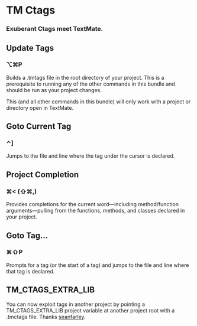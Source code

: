 TM Ctags
========

### Exuberant Ctags meet TextMate.

Update Tags
-----------

### ⌥⌘P

Builds a .tmtags file in the root directory of your project. This is a prerequisite to running any of the other commands in this bundle and should be run as your project changes.

This (and all other commands in this bundle) will only work with a project or directory open in TextMate.

Goto Current Tag
----------------

### ⌃]

Jumps to the file and line where the tag under the cursor is declared.

Project Completion
--------------------

### ⌘< (⇧⌘,)

Provides completions for the current word&mdash;including method/function arguments&mdash;pulling from the functions, methods, and classes declared in your project.

Goto Tag...
-----------

### ⌘⇧P

Prompts for a tag (or the start of a tag) and jumps to the file and line where that tag is declared.

TM\_CTAGS\_EXTRA\_LIB
---------------------

You can now exploit tags in another project by pointing a TM\_CTAGS\_EXTRA\_LIB project variable at another project root with a .tmctags file. Thanks [seanfarley](http://github.com/seanfarley "seanfarley").